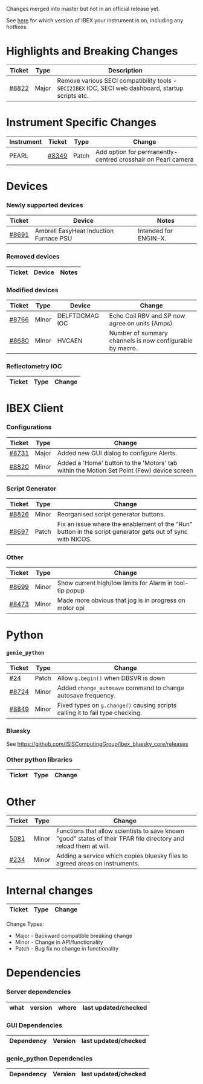 Changes merged into master but not in an official release yet.

See [here](https://github.com/ISISComputingGroup/IBEX/wiki#instrument-information--hotfixes) for which version of IBEX your instrument is on, including any hotfixes.

# Highlights and Breaking Changes

| Ticket | Type | Description |
| ------ | ---- | ----------- |
| [#8822](https://github.com/ISISComputingGroup/IBEX/issues/8822) | Major | Remove various SECI compatibility tools - `SECI2IBEX` IOC, SECI web dashboard, startup scripts etc. |

# Instrument Specific Changes

| Instrument| Ticket | Type  | Change |
| --------- | ------ | ------| ------------- |
| PEARL | [#8349](https://github.com/ISISComputingGroup/IBEX/issues/8349) | Patch | Add option for permanently-centred crosshair on Pearl camera |

# Devices

### Newly supported devices

| Ticket | Device | Notes|
| ------ | ------ | -----|
| [#8691](https://github.com/ISISComputingGroup/IBEX/issues/8691) | Ambrell EasyHeat Induction Furnace PSU | Intended for ENGIN-X. | 

### Removed devices

| Ticket | Device | Notes|
| ------ | ------ | -----|


### Modified devices

| Ticket | Type | Device | Change |
| ------ | --- |------| ------------- |
|[#8766](https://github.com/ISISComputingGroup/IBEX/issues/8766) | Minor | DELFTDCMAG IOC| Echo Coil RBV and SP now agree on units (Amps)|
|[#8680](https://github.com/ISISComputingGroup/IBEX/issues/8680) | Minor | HVCAEN | Number of summary channels is now configurable by macro. |


### Reflectometry IOC

| Ticket | Type | Change |
| ------ | --- | ------------- |


#  IBEX Client

### Configurations

| Ticket | Type  | Change |
| ------ | ----  | ------------- |
| [#8731](https://github.com/ISISComputingGroup/IBEX/issues/8731) | Major | Added new GUI dialog to configure Alerts. |
| [#8820](https://github.com/ISISComputingGroup/IBEX/issues/8820) | Minor | Added a 'Home' button to the 'Motors' tab within the Motion Set Point (Few) device screen |

### Script Generator
| Ticket | Type  | Change |
| ------ | ----- | ------ |
| [#8826](https://github.com/ISISComputingGroup/IBEX/issues/8826) | Minor | Reorganised script generator buttons. |
| [#8697](https://github.com/ISISComputingGroup/IBEX/issues/8697) | Patch | Fix an issue where the enablement of the "Run" button in the script generator gets out of sync with NICOS. |


### Other

| Ticket | Type  | Change |
| ------ | ----  | ------------- |
| [#8699](https://github.com/ISISComputingGroup/IBEX/issues/8699) | Minor | Show current high/low limits for Alarm in tool-tip popup |
| [#8473](https://github.com/ISISComputingGroup/IBEX/issues/8473) | Minor | Made more obvious that jog is in progress on motor opi |



# Python

### `genie_python`

| Ticket | Type  | Change |
| ------ | ------| ------------- |
| [#24](https://github.com/ISISComputingGroup/genie/issues/24) | Patch | Allow `g.begin()` when DBSVR is down |
| [#8724](https://github.com/ISISComputingGroup/IBEX/issues/8724) | Minor | Added `change_autosave` command to change autosave frequency. |
| [#8849](https://github.com/ISISComputingGroup/IBEX/issues/8849) | Minor | Fixed types on `g.change()` causing scripts calling it to fail type checking. |


### Bluesky

See https://github.com/ISISComputingGroup/ibex_bluesky_core/releases

### Other python libraries

| Ticket | Type  | Change |
| ------ | ------| ------------- |



# Other

| Ticket | Type  | Change |
| ------ | ------| ------------- |
|[5081](https://github.com/ISISComputingGroup/IBEX/issues/5081) | Minor | Functions that allow scientists to save known "good" states of their TPAR file directory and reload them at will. |
|[#234](https://github.com/ISISComputingGroup/ibex_bluesky_core/issues/234) | Minor | Adding a service which copies bluesky files to agreed areas on instruments. |

# Internal changes

| Ticket | Type  | Change |
| ------ | ------| ------------- |

Change Types: 

* Major - Backward compatible breaking change
* Minor - Change in API/functionality
* Patch - Bug fix no change in functionality

# Dependencies

### Server dependencies

what | version | where | last updated/checked
|---- | ------- | ----- | --------------------|


### GUI Dependencies

Dependency | Version | last updated/checked
|---- | ------- | --------------------|

### genie_python Dependencies

Dependency | Version | last updated/checked
|---- | ------- | --------------------|



